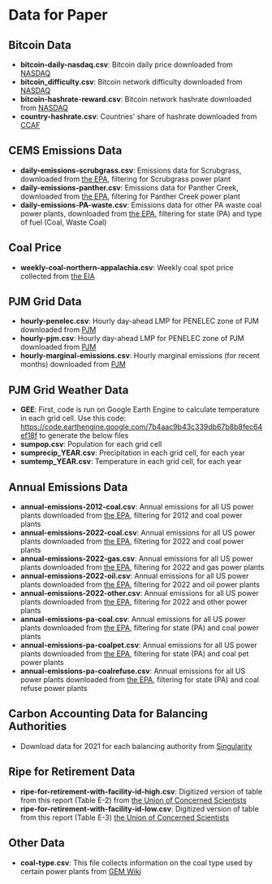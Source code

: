 # Data for Paper 

## Bitcoin Data
- __bitcoin-daily-nasdaq.csv__: Bitcoin daily price downloaded from [NASDAQ](https://data.nasdaq.com/data/BCHAIN/MKPRU-bitcoin-market-price-usd)
- __bitcoin_difficulty.csv__: Bitcoin network difficulty downloaded from [NASDAQ](https://data.nasdaq.com/data/BCHAIN/DIFF-bitcoin-difficulty)
- __bitcoin-hashrate-reward.csv__: Bitcoin network hashrate downloaded from [NASDAQ](https://data.nasdaq.com/data/BCHAIN/HRATE-bitcoin-hash-rate)
- __country-hashrate.csv__: Countries' share of hashrate downloaded from [CCAF](https://ccaf.io/cbnsi/cbeci/mining_map)

## CEMS Emissions Data 
- __daily-emissions-scrubgrass.csv__: Emissions data for Scrubgrass, downloaded from [the EPA](https://campd.epa.gov/data/custom-data-download), filtering for Scrubgrass power plant
- __daily-emissions-panther.csv__: Emissions data for Panther Creek, downloaded from [the EPA](https://campd.epa.gov/data/custom-data-download), filtering for Panther Creek power plant
- __daily-emissions-PA-waste.csv__: Emissions data for other PA waste coal power plants, downloaded from [the EPA](https://campd.epa.gov/data/custom-data-download), filtering for state (PA) and type of fuel (Coal, Waste Coal)

## Coal Price 
- __weekly-coal-northern-appalachia.csv__: Weekly coal spot price collected from [the EIA](https://www.eia.gov/coal/markets/#tabs-prices-1)

## PJM Grid Data
- __hourly-penelec.csv__: Hourly day-ahead LMP for PENELEC zone of PJM downloaded from [PJM](https://dataminer2.pjm.com/feed/da_hrl_lmps)
- __hourly-pjm.csv__: Hourly day-ahead LMP for PENELEC zone of PJM downloaded from [PJM](https://dataminer2.pjm.com/feed/da_hrl_lmps)
- __hourly-marginal-emissions.csv__: Hourly marginal emissions (for recent months) downloaded from [PJM](https://dataminer2.pjm.com/feed/fivemin_marginal_emissions/definition)

## PJM Grid Weather Data 
- __GEE__: First, code is run on Google Earth Engine to calculate temperature in each grid cell. Use this code: https://code.earthengine.google.com/7b4aac9b43c339db67b8b8fec64ef18f to generate the below files
- __sumpop.csv__: Population for each grid cell
- __sumprecip_YEAR.csv__: Precipitation in each grid cell, for each year
- __sumtemp_YEAR.csv__: Temperature in each grid cell, for each year

## Annual Emissions Data 
- __annual-emissions-2012-coal.csv__: Annual emissions for all US power plants downloaded from [the EPA](https://campd.epa.gov/data/custom-data-download), filtering for 2012 and coal power plants
- __annual-emissions-2022-coal.csv__: Annual emissions for all US power plants downloaded from [the EPA](https://campd.epa.gov/data/custom-data-download), filtering for 2022 and coal power plants 
- __annual-emissions-2022-gas.csv__: Annual emissions for all US power plants downloaded from [the EPA](https://campd.epa.gov/data/custom-data-download), filtering for 2022 and gas power plants 
- __annual-emissions-2022-oil.csv__: Annual emissions for all US power plants downloaded from [the EPA](https://campd.epa.gov/data/custom-data-download), filtering for 2022 and oil power plants 
- __annual-emissions-2022-other.csv__: Annual emissions for all US power plants downloaded from [the EPA](https://campd.epa.gov/data/custom-data-download), filtering for 2022 and other power plants
- __annual-emissions-pa-coal.csv__: Annual emissions for all US power plants downloaded from [the EPA](https://campd.epa.gov/data/custom-data-download), filtering for state (PA) and coal power plants 
- __annual-emissions-pa-coalpet.csv__: Annual emissions for all US power plants downloaded from [the EPA](https://campd.epa.gov/data/custom-data-download), filtering for state (PA) and coal pet power plants 
- __annual-emissions-pa-coalrefuse.csv__: Annual emissions for all US power plants downloaded from [the EPA](https://campd.epa.gov/data/custom-data-download), filtering for state (PA) and coal refuse power plants 

## Carbon Accounting Data for Balancing Authorities 
- Download data for 2021 for each balancing authority from [Singularity](https://singularity.energy/data-download-page)

## Ripe for Retirement Data 
- __ripe-for-retirement-with-facility-id-high.csv__: Digitized version of table from this report (Table E-2) from [the Union of Concerned Scientists](https://www.ucsusa.org/sites/default/files/2019-09/Ripe-for-Retirement-Executive-Summary.pdf)
- __ripe-for-retirement-with-facility-id-low.csv__: Digitized version of table from this report (Table E-3) [the Union of Concerned Scientists](https://www.ucsusa.org/sites/default/files/2019-09/Ripe-for-Retirement-Executive-Summary.pdf)

## Other Data 
- __coal-type.csv__: This file collects information on the coal type used by certain power plants from [GEM Wiki](https://www.gem.wiki/Main_Page)
